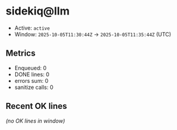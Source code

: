 # sidekiq@llm

- Active: `active`
- Window: `2025-10-05T11:30:44Z` → `2025-10-05T11:35:44Z` (UTC)

## Metrics
- Enqueued: 0
- DONE lines: 0
- errors sum: 0
- sanitize calls: 0

## Recent OK lines
_(no OK lines in window)_
